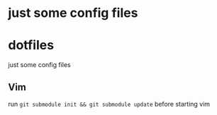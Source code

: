 just some config files
=======
dotfiles
====

just some config files

## Vim

run ```git submodule init && git submodule update``` before starting vim
